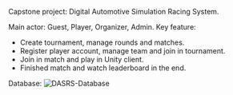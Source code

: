 Capstone project: Digital Automotive Simulation Racing System.

Main actor: Guest, Player, Organizer, Admin.
Key feature:
  - Create tournament, manage rounds and matches.
  - Register player account, manage team and join in tournament.
  - Join in match and play in Unity client.
  - Finished match and watch leaderboard in the end.

Database:
![DASRS-Database](https://github.com/user-attachments/assets/e165b9df-f586-44af-a02b-a18d30ddf0ff)


